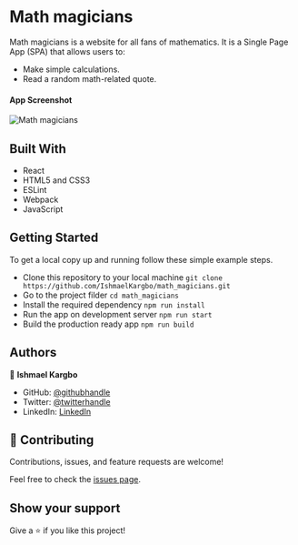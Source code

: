# Math magicians

Math magicians is a website for all fans of mathematics. It is a Single Page App (SPA) that allows users to:
- Make simple calculations.
- Read a random math-related quote.


#### App Screenshot
<img src="./app_screenshot.png" alt="Math magicians" />

<!-- ### Live Demo -->
<!-- <a href="https://ishmaelkargbo.github.io/todo-list">Math magicians</a> -->

## Built With

- React
- HTML5 and CSS3
- ESLint
- Webpack
- JavaScript

## Getting Started

To get a local copy up and running follow these simple example steps.

- Clone this repository to your local machine
`git clone https://github.com/IshmaelKargbo/math_magicians.git`
- Go to the project filder
`cd math_magicians`
- Install the required dependency
`npm run install`
- Run the app on development server
`npm run start`
- Build the production ready app
`npm run build`

## Authors

👤 **Ishmael Kargbo**

- GitHub: [@githubhandle](https://github.com/ishmaelkargbo)
- Twitter: [@twitterhandle](https://twitter.com/ishodev)
- LinkedIn: [LinkedIn](https://www.linkedin.com/in/ishmael-kargbo-503660169)

## 🤝 Contributing

Contributions, issues, and feature requests are welcome!

Feel free to check the [issues page](https://github.com/IshmaelKargbo/math_magicians/issues).

## Show your support

Give a ⭐️ if you like this project!
